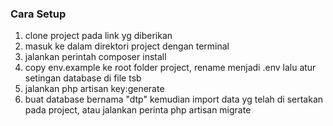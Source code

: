 <h3><p>Cara Setup</p></h3>
<ol>
  <li>clone project pada link yg diberikan</li>
  <li>masuk ke dalam direktori project dengan terminal</li>
  <li>jalankan perintah composer install</li>
  <li>copy env.example ke root folder project, rename menjadi .env lalu atur setingan database di file tsb</li>
  <li> jalankan php artisan key:generate</li>
  <li> buat database bernama "dtp" kemudian import data yg telah di sertakan pada project, atau jalankan perinta php artisan migrate</li>
</ol>
